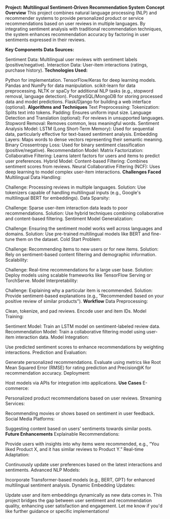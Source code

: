 **Project: Multilingual Sentiment-Driven Recommendation System**
**Concept Overview**
This project combines natural language processing (NLP) and recommender systems to provide personalized product or service recommendations based on user reviews in multiple languages. By integrating sentiment analysis with traditional recommendation techniques, the system enhances recommendation accuracy by factoring in user sentiments expressed in their reviews.

**Key Components**
**Data Sources:**

Sentiment Data: Multilingual user reviews with sentiment labels (positive/negative).
Interaction Data: User-item interactions (ratings, purchase history).
**Technologies Used:**

Python for implementation.
TensorFlow/Keras for deep learning models.
Pandas and NumPy for data manipulation.
scikit-learn for data preprocessing.
NLTK or spaCy for additional NLP tasks (e.g., stopword removal, language detection).
PostgreSQL/MongoDB for storing processed data and model predictions.
Flask/Django for building a web interface (optional).
**Algorithms and Techniques**
Text Preprocessing:
Tokenization: Splits text into tokens.
Padding: Ensures uniform input size.
Language Detection and Translation (optional): For reviews in unsupported languages.
Stopword Removal: Removes common, less meaningful words.
Sentiment Analysis Model:
LSTM (Long Short-Term Memory): Used for sequential data, particularly effective for text-based sentiment analysis.
Embedding Layers: Maps words to dense vectors representing their semantic meaning.
Binary Crossentropy Loss: Used for binary sentiment classification (positive/negative).
Recommendation Model:
Matrix Factorization:
Collaborative Filtering: Learns latent factors for users and items to predict user preferences.
Hybrid Model:
Content-based Filtering: Combines sentiment scores from reviews.
Neural Collaborative Filtering (NCF): Uses deep learning to model complex user-item interactions.
**Challenges Faced**
Multilingual Data Handling:

Challenge: Processing reviews in multiple languages.
Solution: Use tokenizers capable of handling multilingual inputs (e.g., Google's multilingual BERT for embeddings).
Data Sparsity:

Challenge: Sparse user-item interaction data leads to poor recommendations.
Solution: Use hybrid techniques combining collaborative and content-based filtering.
Sentiment Model Generalization:

Challenge: Ensuring the sentiment model works well across languages and domains.
Solution: Use pre-trained multilingual models like BERT and fine-tune them on the dataset.
Cold Start Problem:

Challenge: Recommending items to new users or for new items.
Solution: Rely on sentiment-based content filtering and demographic information.
Scalability:

Challenge: Real-time recommendations for a large user base.
Solution: Deploy models using scalable frameworks like TensorFlow Serving or TorchServe.
Model Interpretability:

Challenge: Explaining why a particular item is recommended.
Solution: Provide sentiment-based explanations (e.g., "Recommended based on your positive review of similar products").
**Workflow**
Data Preprocessing:

Clean, tokenize, and pad reviews.
Encode user and item IDs.
Model Training:

Sentiment Model: Train an LSTM model on sentiment-labeled review data.
Recommendation Model: Train a collaborative filtering model using user-item interaction data.
Model Integration:

Use predicted sentiment scores to enhance recommendations by weighting interactions.
Prediction and Evaluation:

Generate personalized recommendations.
Evaluate using metrics like Root Mean Squared Error (RMSE) for rating prediction and Precision@K for recommendation accuracy.
Deployment:

Host models via APIs for integration into applications.
**Use Cases**
E-commerce:

Personalized product recommendations based on user reviews.
Streaming Services:

Recommending movies or shows based on sentiment in user feedback.
Social Media Platforms:

Suggesting content based on users’ sentiments towards similar posts.
**Future Enhancements**
Explainable Recommendations:

Provide users with insights into why items were recommended, e.g., “You liked Product X, and it has similar reviews to Product Y.”
Real-time Adaptation:

Continuously update user preferences based on the latest interactions and sentiments.
Advanced NLP Models:

Incorporate Transformer-based models (e.g., BERT, GPT) for enhanced multilingual sentiment analysis.
Dynamic Embedding Updates:

Update user and item embeddings dynamically as new data comes in.
This project bridges the gap between user sentiment and recommendation quality, enhancing user satisfaction and engagement. Let me know if you'd like further guidance or specific implementations!
